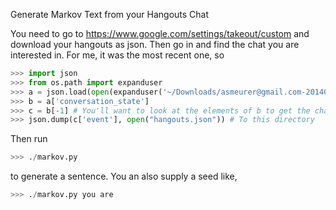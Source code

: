 Generate Markov Text from your Hangouts Chat

You need to go to https://www.google.com/settings/takeout/custom and download
your hangouts as json. Then go in and find the chat you are interested in. For
me, it was the most recent one, so

```py
>>> import json
>>> from os.path import expanduser
>>> a = json.load(open(expanduser('~/Downloads/asmeurer@gmail.com-20140504T004644Z-Hangouts/Hangouts/Hangouts.json')))
>>> b = a['conversation_state']
>>> c = b[-1] # You'll want to look at the elements of b to get the chat you are interested in
>>> json.dump(c['event'], open("hangouts.json")) # To this directory
```

Then run

```py
>>> ./markov.py
```

to generate a sentence. You an also supply a seed like,

```py
>>> ./markov.py you are
```
